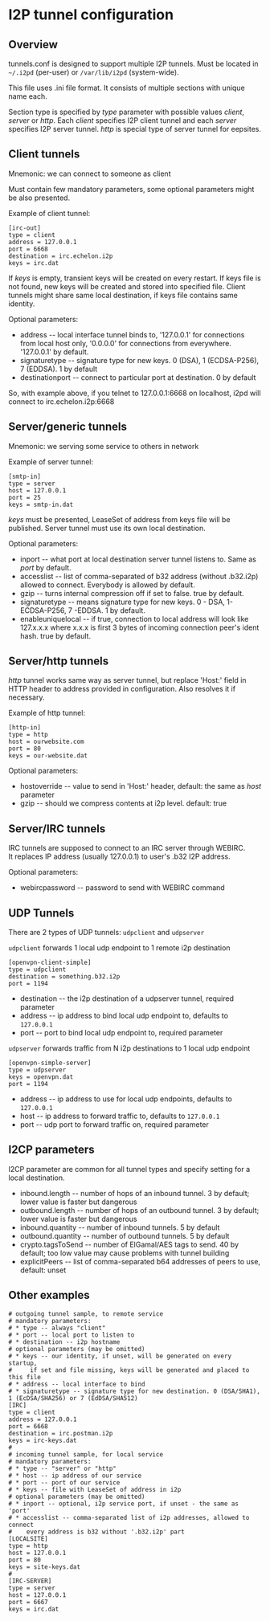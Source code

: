 I2P tunnel configuration
========================

Overview
--------

tunnels.conf is designed to support multiple I2P tunnels. Must be located in ``~/.i2pd`` (per-user) or ``/var/lib/i2pd`` (system-wide).

This file uses .ini file format. It consists of multiple sections with unique name each.

Section type is specified by *type* parameter  with possible values *client*, *server* or *http*. Each *client* specifies I2P client tunnel and each *server* specifies I2P server tunnel. *http* is special type of server tunnel for eepsites.

Client tunnels
--------------

Mnemonic: we can connect to someone as client

Must contain few mandatory parameters, some optional parameters might be also presented.

Example of client tunnel:

    [irc-out]
    type = client
    address = 127.0.0.1
    port = 6668
    destination = irc.echelon.i2p
    keys = irc.dat

If *keys* is empty, transient keys will be created on every restart. If keys file is not found, new keys will be created and stored into specified file.
Client tunnels might share same local destination, if keys file contains same identity.

Optional parameters:

* address         -- local interface tunnel binds to, '127.0.0.1' for connections from local host only, '0.0.0.0' for connections from everywhere. '127.0.0.1' by default.
* signaturetype   -- signature type for new keys. 0 (DSA), 1 (ECDSA-P256), 7 (EDDSA). 1 by default
* destinationport -- connect to particular port at destination. 0 by default

So, with example above, if you telnet to 127.0.0.1:6668 on localhost, i2pd will connect to irc.echelon.i2p:6668

Server/generic tunnels
----------------------

Mnemonic: we serving some service to others in network

Example of server tunnel:

    [smtp-in]
    type = server
    host = 127.0.0.1
    port = 25
    keys = smtp-in.dat

*keys* must be presented, LeaseSet of address from keys file will be published. Server tunnel must use its own local destination.

Optional parameters:

* inport        -- what port at local destination server tunnel listens to. Same as *port* by default.
* accesslist    -- list of comma-separated of b32 address (without .b32.i2p) allowed to connect. Everybody is allowed by default.  
* gzip          -- turns internal compression off if set to false. true by default.  
* signaturetype -- means signature type for new keys. 0 - DSA, 1- ECDSA-P256, 7 -EDDSA.  1 by default.  
* enableuniquelocal -- if true, connection to local address will look like 127.x.x.x where x.x.x is first 3 bytes of incoming connection peer's ident hash. true by default.  

Server/http tunnels
-------------------

*http* tunnel works same way as server tunnel, but replace 'Host:' field in HTTP header to address provided in configuration.
Also resolves it if necessary.

Example of http tunnel:

    [http-in]
    type = http
    host = ourwebsite.com
    port = 80
    keys = our-website.dat

Optional parameters:

* hostoverride -- value to send in 'Host:' header, default: the same as *host* parameter
* gzip         -- should we compress contents at i2p level. default: true

Server/IRC tunnels
-------------------

IRC tunnels are supposed to connect to an IRC server through WEBIRC.  
It replaces IP address (usually 127.0.0.1) to user's .b32 I2P address.  

Optional parameters:

* webircpassword -- password to send with WEBIRC command

UDP Tunnels
-----------

There are 2 types of UDP tunnels: `udpclient` and `udpserver`


`udpclient` forwards 1 local udp endpoint to 1 remote i2p destination


    [openvpn-client-simple]
    type = udpclient
    destination = something.b32.i2p
    port = 1194


* destination -- the i2p destination of a udpserver tunnel, required parameter
* address -- ip address to bind local udp endpoint to, defaults to `127.0.0.1`
* port -- port to bind local udp endpoint to, required parameter

`udpserver` forwards traffic from N i2p destinations to 1 local udp endpoint

    [openvpn-simple-server]
    type = udpserver
    keys = openvpn.dat
    port = 1194

* address -- ip address to use for local udp endpoints, defaults to `127.0.0.1`
* host -- ip address to forward traffic to, defaults to `127.0.0.1`
* port -- udp port to forward traffic on, required parameter


I2CP parameters
---------------

I2CP parameter are common for all tunnel types and specify setting for a local destination.

* inbound.length    -- number of hops of an inbound tunnel. 3 by default;  lower value is faster but dangerous
* outbound.length   -- number of hops of an outbound tunnel. 3 by default; lower value is faster but dangerous
* inbound.quantity  -- number of inbound tunnels.  5 by default
* outbound.quantity -- number of outbound tunnels. 5 by default
* crypto.tagsToSend -- number of ElGamal/AES tags to send. 40 by default; too low value may cause problems with tunnel building
* explicitPeers     -- list of comma-separated b64 addresses of peers to use, default: unset


Other examples
--------------

    # outgoing tunnel sample, to remote service
    # mandatory parameters:
    # * type -- always "client"
    # * port -- local port to listen to
    # * destination -- i2p hostname
    # optional parameters (may be omitted)
    # * keys -- our identity, if unset, will be generated on every startup,
    #     if set and file missing, keys will be generated and placed to this file
    # * address -- local interface to bind
    # * signaturetype -- signature type for new destination. 0 (DSA/SHA1), 1 (EcDSA/SHA256) or 7 (EdDSA/SHA512)
    [IRC]
    type = client
    address = 127.0.0.1
    port = 6668
    destination = irc.postman.i2p
    keys = irc-keys.dat
    #
    # incoming tunnel sample, for local service
    # mandatory parameters:
    # * type -- "server" or "http"
    # * host -- ip address of our service
    # * port -- port of our service
    # * keys -- file with LeaseSet of address in i2p
    # optional parameters (may be omitted)
    # * inport -- optional, i2p service port, if unset - the same as 'port'
    # * accesslist -- comma-separated list of i2p addresses, allowed to connect
    #    every address is b32 without '.b32.i2p' part
    [LOCALSITE]
    type = http
    host = 127.0.0.1
    port = 80
    keys = site-keys.dat
    #
    [IRC-SERVER]
    type = server
    host = 127.0.0.1
    port = 6667
    keys = irc.dat

